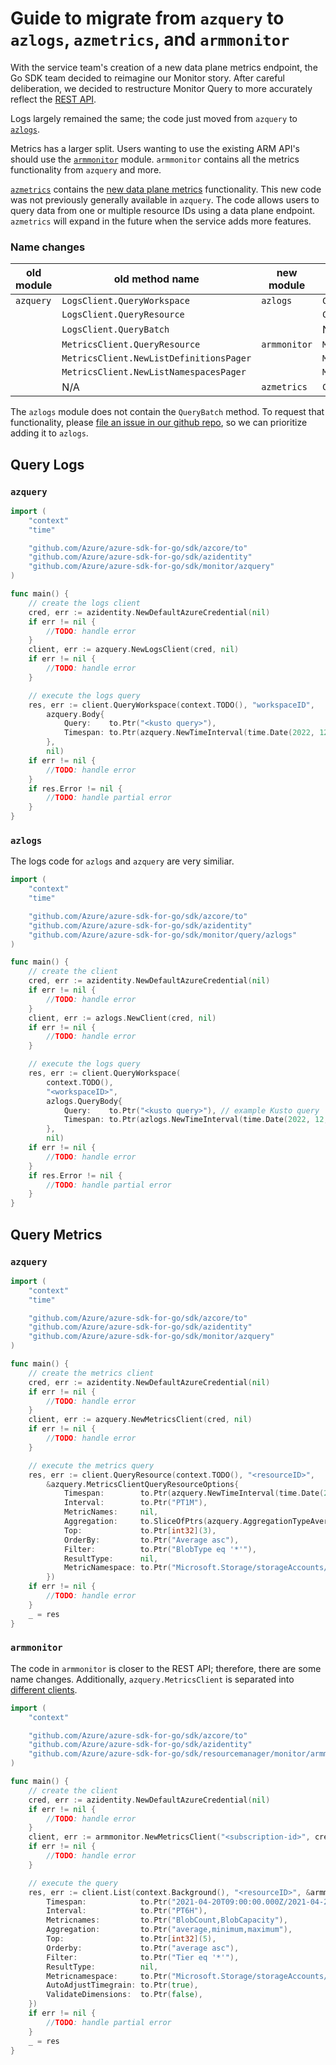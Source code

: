 # Guide to migrate from `azquery` to `azlogs`, `azmetrics`, and `armmonitor`

With the service team's creation of a new data plane metrics endpoint, the Go SDK team decided to reimagine our Monitor story. After careful deliberation, we decided to restructure Monitor Query to more accurately reflect the [REST API][rest_api].

Logs largely remained the same; the code just moved from `azquery` to [`azlogs`][azlogs].

Metrics has a larger split. Users wanting to use the existing ARM API's should use the [`armmonitor`][armmonitor] module. `armmonitor` contains all the metrics functionality from `azquery` and more.

[`azmetrics`][azmetrics] contains the [new data plane metrics][azmetrics_blog] functionality. This new code was not previously generally available in `azquery`. The code allows users to query data from one or multiple resource IDs using a data plane endpoint. `azmetrics` will expand in the future when the service adds more features.

### Name changes

| old module   | old method name |new module | new method name | 
| ----------- | ----------- | --- | --- |
| `azquery` | `LogsClient.QueryWorkspace` | `azlogs` | `Client.QueryWorkspace` |
|  | `LogsClient.QueryResource` |  | `Client.QueryResource` |
| | `LogsClient.QueryBatch` | | N/A |
| | `MetricsClient.QueryResource` | `armmonitor` | `MetricsClient.List` |
| | `MetricsClient.NewListDefinitionsPager`  | | `MetricDefinitionsClient.NewListPager` |
| | `MetricsClient.NewListNamespacesPager`  | | `MetricNamespacesClient.NewListPager` |
|  | N/A | `azmetrics` | `Client.QueryResources` | 

The `azlogs` module does not contain the `QueryBatch` method. To request that functionality, please [file an issue in our github repo][github_issues], so we can prioritize adding it to `azlogs`.

## Query Logs

### `azquery`

```go
import (
	"context"
	"time"

	"github.com/Azure/azure-sdk-for-go/sdk/azcore/to"
	"github.com/Azure/azure-sdk-for-go/sdk/azidentity"
	"github.com/Azure/azure-sdk-for-go/sdk/monitor/azquery"
)

func main() {
	// create the logs client
	cred, err := azidentity.NewDefaultAzureCredential(nil)
	if err != nil {
		//TODO: handle error
	}
	client, err := azquery.NewLogsClient(cred, nil)
	if err != nil {
		//TODO: handle error
	}

	// execute the logs query
	res, err := client.QueryWorkspace(context.TODO(), "workspaceID",
		azquery.Body{
			Query:    to.Ptr("<kusto query>"),
			Timespan: to.Ptr(azquery.NewTimeInterval(time.Date(2022, 12, 25, 0, 0, 0, 0, time.UTC), time.Date(2022, 12, 25, 12, 0, 0, 0, time.UTC))),
		},
		nil)
	if err != nil {
		//TODO: handle error
	}
	if res.Error != nil {
		//TODO: handle partial error
	}
}
```

### `azlogs`

The logs code for `azlogs` and `azquery` are very similiar. 

```go
import (
	"context"
	"time"

	"github.com/Azure/azure-sdk-for-go/sdk/azcore/to"
	"github.com/Azure/azure-sdk-for-go/sdk/azidentity"
	"github.com/Azure/azure-sdk-for-go/sdk/monitor/query/azlogs"
)

func main() {
	// create the client
	cred, err := azidentity.NewDefaultAzureCredential(nil)
	if err != nil {
		//TODO: handle error
	}
	client, err := azlogs.NewClient(cred, nil)
	if err != nil {
		//TODO: handle error
	}

	// execute the logs query
	res, err := client.QueryWorkspace(
		context.TODO(),
		"<workspaceID>",
		azlogs.QueryBody{
			Query:    to.Ptr("<kusto query>"), // example Kusto query
			Timespan: to.Ptr(azlogs.NewTimeInterval(time.Date(2022, 12, 25, 0, 0, 0, 0, time.UTC), time.Date(2022, 12, 25, 12, 0, 0, 0, time.UTC))),
		},
		nil)
	if err != nil {
		//TODO: handle error
	}
	if res.Error != nil {
		//TODO: handle partial error
	}
}
```

## Query Metrics

### `azquery`

```go
import (
	"context"
	"time"

	"github.com/Azure/azure-sdk-for-go/sdk/azcore/to"
	"github.com/Azure/azure-sdk-for-go/sdk/azidentity"
	"github.com/Azure/azure-sdk-for-go/sdk/monitor/azquery"
)

func main() {
	// create the metrics client
	cred, err := azidentity.NewDefaultAzureCredential(nil)
	if err != nil {
		//TODO: handle error
	}
	client, err := azquery.NewMetricsClient(cred, nil)
	if err != nil {
		//TODO: handle error
	}

	// execute the metrics query
	res, err := client.QueryResource(context.TODO(), "<resourceID>",
		&azquery.MetricsClientQueryResourceOptions{
			Timespan:        to.Ptr(azquery.NewTimeInterval(time.Date(2022, 12, 25, 0, 0, 0, 0, time.UTC), time.Date(2022, 12, 25, 12, 0, 0, 0, time.UTC))),
			Interval:        to.Ptr("PT1M"),
			MetricNames:     nil,
			Aggregation:     to.SliceOfPtrs(azquery.AggregationTypeAverage, azquery.AggregationTypeCount),
			Top:             to.Ptr[int32](3),
			OrderBy:         to.Ptr("Average asc"),
			Filter:          to.Ptr("BlobType eq '*'"),
			ResultType:      nil,
			MetricNamespace: to.Ptr("Microsoft.Storage/storageAccounts/blobServices"),
		})
	if err != nil {
		//TODO: handle error
	}
	_ = res
}
```

### `armmonitor`

The code in `armmonitor` is closer to the REST API; therefore, there are some name changes. Additionally, `azquery.MetricsClient` is separated into [different clients](#name-changes).

```go
import (
	"context"

	"github.com/Azure/azure-sdk-for-go/sdk/azcore/to"
	"github.com/Azure/azure-sdk-for-go/sdk/azidentity"
	"github.com/Azure/azure-sdk-for-go/sdk/resourcemanager/monitor/armmonitor"
)

func main() {
	// create the client
	cred, err := azidentity.NewDefaultAzureCredential(nil)
	if err != nil {
		//TODO: handle error
	}
	client, err := armmonitor.NewMetricsClient("<subscription-id>", cred, nil)
	if err != nil {
		//TODO: handle error
	}

	// execute the query
	res, err := client.List(context.Background(), "<resourceID>", &armmonitor.MetricsClientListOptions{
		Timespan:            to.Ptr("2021-04-20T09:00:00.000Z/2021-04-20T14:00:00.000Z"),
		Interval:            to.Ptr("PT6H"),
		Metricnames:         to.Ptr("BlobCount,BlobCapacity"),
		Aggregation:         to.Ptr("average,minimum,maximum"),
		Top:                 to.Ptr[int32](5),
		Orderby:             to.Ptr("average asc"),
		Filter:              to.Ptr("Tier eq '*'"),
		ResultType:          nil,
		Metricnamespace:     to.Ptr("Microsoft.Storage/storageAccounts/blobServices"),
		AutoAdjustTimegrain: to.Ptr(true),
		ValidateDimensions:  to.Ptr(false),
	})
	if err != nil {
		//TODO: handle partial error
	}
	_ = res
}
```

<!-- LINKS -->
[armmonitor]: https://pkg.go.dev/github.com/Azure/azure-sdk-for-go/sdk/resourcemanager/monitor/armmonitor
[azlogs]: https://pkg.go.dev/github.com/Azure/azure-sdk-for-go/sdk/monitor/query/azlogs
[azmetrics]: https://pkg.go.dev/github.com/Azure/azure-sdk-for-go/sdk/monitor/query/azmetrics
[azmetrics_blog]: https://devblogs.microsoft.com/azure-sdk/multi-resource-metrics-query-support-in-the-azure-monitor-query-libraries/
[github_issues]: https://github.com/Azure/azure-sdk-for-go/issues
[rest_api]: https://learn.microsoft.com/rest/api/monitor/





